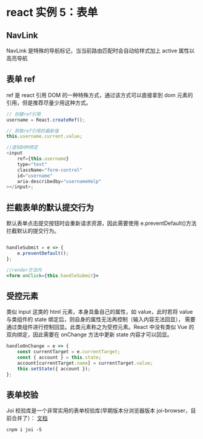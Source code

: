 # react 实例 5：表单

## NavLink

NavLink 是特殊的导航标记，当当前路由匹配时会自动给样式加上 active 属性以高亮导航

## 表单 ref

ref 是 react 引用 DOM 的一种特殊方式，通过该方式可以直接拿到 dom 元素的引用，但是推荐尽量少用这种方式。

```js
// 创建ref引用
username = React.createRef();

// 获取ref引用的最新值
this.username.current.value;

//虚拟DOM绑定
<input
	ref={this.username}
	type="text"
	className="form-control"
	id="username"
	aria-describedby="usernameHelp"
></input>;
```

## 拦截表单的默认提交行为

默认表单点击提交按钮时会重新请求资源，因此需要使用 e.preventDefault()方法拦截默认的提交行为。

```jsx

handleSubmit = e => {
	e.preventDefault();
};

//render方法内
<form onClick={this.handleSubmit}>
```

## 受控元素

类似 input 这类的 html 元素，本身具备自己的属性，如 value，此时若将 value 与类组件的 state 绑定后，则自身的属性无法再控制（输入内容无法回显），
需要通过类组件进行控制回显。此类元素称之为受控元素。React 中没有类似 Vue 的双向绑定，因此需要在 onChange 方法中更新 state 内容才可以回显。

```js
handleOnChange = e => {
	const currentTarget = e.currentTarget;
	const { account } = this.state;
	account[currentTarget.name] = currentTarget.value;
	this.setState({ account });
};
```

## 表单校验

Joi 校验库是一个非常实用的表单校验库(早期版本分浏览器版本 joi-browser，目前合并了）：
[文档](https://joi.dev/api/)

```shell
cnpm i joi -S
```
